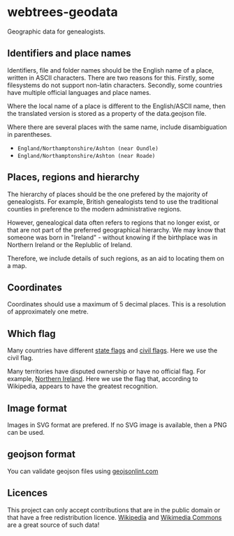 # webtrees-geodata

Geographic data for genealogists.

## Identifiers and place names

Identifiers, file and folder names should be the English name of a place, written in
ASCII characters.
There are two reasons for this.  Firstly, some filesystems do not support non-latin
characters.  Secondly, some countries have multiple official languages and place names.

Where the local name of a place is different to the English/ASCII name, then the
translated version is stored as a property of the data.geojson file.

Where there are several places with the same name, include disambiguation
in parentheses.

* `England/Northamptonshire/Ashton (near Oundle)`
* `England/Northamptonshire/Ashton (near Roade)`

## Places, regions and hierarchy

The hierarchy of places should be the one prefered by the majority of genealogists.
For example, British genealogists tend to use the traditional counties in preference
to the modern administrative regions.

However, genealogical data often refers to regions that no longer exist, or that
are not part of the preferred geographical hierarchy.  We may know that someone
was born in "Ireland" - without knowing if the birthplace was in Northern Ireland
or the Replublic of Ireland.

Therefore, we include details of such regions, as an aid to locating them on a map.

## Coordinates

Coordinates should use a maximum of 5 decimal places.  This is a resolution of
approximately one metre.

## Which flag

Many countries have different [state flags](https://en.wikipedia.org/wiki/State_flag) and
[civil flags](https://en.wikipedia.org/wiki/Civil_flag).  Here we use the civil flag.

Many territories have disputed ownership or have no official flag.  For example,
[Northern Ireland](https://en.wikipedia.org/wiki/Northern_Ireland_flags_issue).
Here we use the flag that, according to Wikipedia, appears to have the greatest
recognition.

## Image format

Images in SVG format are prefered.  If no SVG image is available, then a PNG can be used.

## geojson format

You can validate geojson files using [geojsonlint.com](http://geojsonlint.com/)

## Licences

This project can only accept contributions that are in the public domain or that
have a free redistribution licence.  [Wikipedia](https://www.wikipedia.org) and
[Wikimedia Commons](https://commons.wikimedia.org) are a great source of such data!
